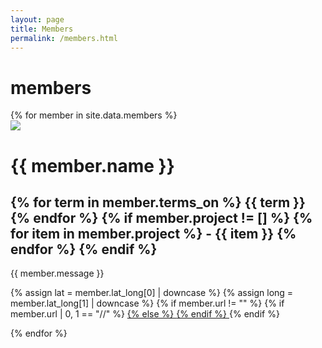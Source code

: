 ```yaml
---
layout: page
title: Members
permalink: /members.html
---
```


# members
<div class="container">
	<div class="row">
	{% for member in site.data.members %}
		<div class="col-md-3 mx-auto">
			<img src="http://mappy.dali.dartmouth.edu/{{ member.iconUrl }}" class="memberpic">
			<h1>{{ member.name }}</h1>
			<h2>
				{% for term in member.terms_on %}
					{{ term }} 
				{% endfor %}
				{% if member.project != [] %}
					{% for item in member.project %}
						- {{ item }}
					{% endfor %}
				{% endif %}
			</h2>
			<p>{{ member.message }}</p>
			<p>
				{% assign lat = member.lat_long[0] | downcase %}
				{% assign long = member.lat_long[1] | downcase %}
				<a href="https://www.google.com/maps/@{{ lat }},{{ long }},18z"> 
					<i class="fas fa-map-marker-alt"></i>
				</a>
				{% if member.url != "" %}
					{% if member.url | 0, 1 == "//" %}
					<a href="http://{{ member.url | 2,-1 }}">
					{% else %}
					<a href="{{ member.url }}">
					{% endif %}
						<i class="fas fa-desktop"></i>
					</a>
				{% endif %}
			</p>
		</div>
	{% endfor %}
	</div>
</div>